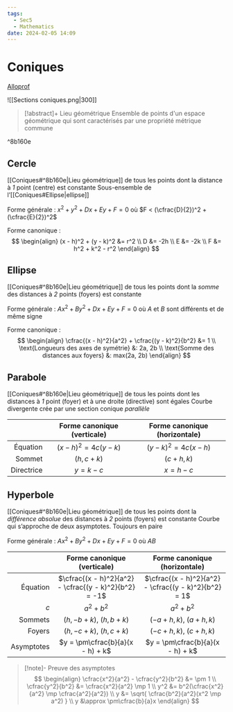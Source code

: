 ```yaml
---
tags:
  - Sec5
  - Mathematics
date: 2024-02-05 14:09
---
```


# Coniques

[Alloprof](https://www.alloprof.qc.ca/fr/eleves/bv/mathematiques/les-coniques-m1326)

![[Sections coniques.png|300]]

> [!abstract]+ Lieu géométrique
> Ensemble de points d'un espace géométrique qui sont caractérisés par une propriété métrique commune

^8b160e

## Cercle

[[Coniques#^8b160e|Lieu géométrique]] de tous les points dont la distance à *1* point (centre) est constante
Sous-ensemble de l’[[Coniques#Ellipse|ellipse]]

Forme générale : $x^2 + y^2 + Dx + Ey + F = 0$ où $F < (\cfrac{D}{2})^2 + (\cfrac{E}{2})^2$

Forme canonique :
$$
\begin{align}
(x - h)^2 + (y - k)^2 &= r^2 \\
D &= -2h \\
E &= -2k \\
F &= h^2 + k^2 - r^2
\end{align}
$$

## Ellipse

[[Coniques#^8b160e|Lieu géométrique]] de tous les points dont la *somme* des distances à *2* points (foyers) est constante

Forme générale : $Ax^2 + By^2 + Dx + Ey + F = 0$ où $A$ et $B$ sont différents et de même signe

Forme canonique :
$$
\begin{align}
\cfrac{(x - h)^2}{a^2} + \cfrac{(y - k)^2}{b^2} &= 1 \\
\text{Longueurs des axes de symétrie} &: 2a, 2b \\
\text{Somme des distances aux foyers} &: max(2a, 2b)
\end{align}
$$

## Parabole

[[Coniques#^8b160e|Lieu géométrique]] de tous les points dont les distances à *1* point (foyer) et à une droite (directive) sont égales
Courbe divergente crée par une section conique *parallèle*

|            | Forme canonique (verticale) | Forme canonique (horizontale) |
| ----------:|:---------------------------:|:-----------------------------:|
|   Équation |   $(x - h)^2 = 4c(y - k)$   |    $(y - k)^2 = 4c(x - h)$    |
|     Sommet |        $(h, c + k)$         |         $(c + h, k)$          |
| Directrice |         $y = k - c$         |          $x = h - c$          |

## Hyperbole

[[Coniques#^8b160e|Lieu géométrique]] de tous les points dont la *différence absolue* des distances à *2* points (foyers) est constante
Courbe qui s’approche de deux asymptotes. Toujours en paire

Forme générale : $Ax^2 + By^2 + Dx + Ey + F = 0\text{ où }AB$

|            |              Forme canonique (verticale)               |             Forme canonique (horizontale)             |
| ----------:|:------------------------------------------------------:|:-----------------------------------------------------:|
|   Équation | $\cfrac{(x - h)^2}{a^2} - \cfrac{(y - k)^2}{b^2} = -1$ | $\cfrac{(x - h)^2}{a^2} - \cfrac{(y - k)^2}{b^2} = 1$ |
|        $c$ |                      $a^2 + b^2$                       |                      $a^2 + b^2$                      |
|    Sommets |               $(h, -b + k),\ (h, b + k)$               |              $(-a + h, k),\ (a + h, k)$               |
|     Foyers |               $(h, -c + k),\ (h, c + k)$               |              $(-c + h, k),\ (c + h, k)$               |
| Asymptotes |            $y = \pm\cfrac{b}{a}(x - h) + k$            |           $y = \pm\cfrac{b}{a}(x - h) + k$            |

> [!note]- Preuve des asymptotes
> $$
\begin{align}
\cfrac{x^2}{a^2} - \cfrac{y^2}{b^2} &= \pm 1 \\
\cfrac{y^2}{b^2} &= \cfrac{x^2}{a^2} \mp 1 \\
y^2 &= b^2(\cfrac{x^2}{a^2} \mp \cfrac{a^2}{a^2}) \\
y &= \sqrt{ \cfrac{b^2}{a^2}(x^2 \mp a^2) } \\
y &\approx \pm\cfrac{b}{a}x
\end{align}
$$